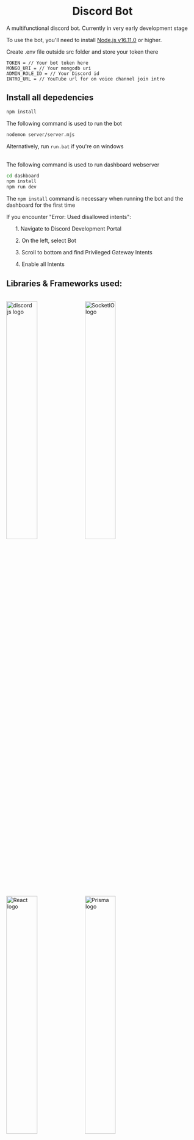 <h1 align="center">Discord Bot</h1>
A multifunctional discord bot. Currently in very early development stage

To use the bot, you'll need to install [Node.js v16.11.0](https://nodejs.org/en/download/) or higher.

Create .env file outside src folder and store your token there
```env
TOKEN = // Your bot token here
MONGO_URI = // Your mongodb uri
ADMIN_ROLE_ID = // Your Discord id
INTRO_URL = // YouTube url for on voice channel join intro
```

## Install all depedencies
```bash
npm install
```

The following command is used to run the bot
```bash
nodemon server/server.mjs
```
Alternatively, run `run.bat` if you're on windows
<br><br>

The following command is used to run dashboard webserver
```bash
cd dashboard
npm install
npm run dev
```
The `npm install` command is necessary when running the bot and the dashboard for the first time

If you encounter "Error: Used disallowed intents":
<br>
<ul>1. Navigate to Discord Development Portal</ul>
<ul>2. On the left, select Bot</ul>
<ul>3. Scroll to bottom and find Privileged Gateway Intents</ul>
<ul>4. Enable all Intents</ul>

## Libraries & Frameworks used:
<br />
<img src="https://discord.js.org/static/logo.svg" alt="discord js logo" width=40% height=40% />
<img src="https://www.vectorlogo.zone/logos/socketio/socketio-ar21.svg" alt="SocketIO logo" width=40% height=40% />
<img src="https://miro.medium.com/v2/resize:fit:800/0*CBjisl422hUyLxiG.png" alt="React logo" width="40%" height="40%"/>
<img src="https://cdn.worldvectorlogo.com/logos/prisma-2.svg" alt="Prisma logo" width="40%" height="40%"/>
